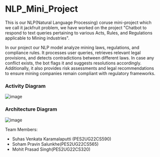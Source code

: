 # NLP_Mini_Project

This is our NLP(Natural Language Processing) coruse mini-project which we call it jackfruit problem, we have worked on the project "Chatbot to respond to text queries pertaining to various Acts, Rules, and Regulations applicable to Mining industries".

In our project our NLP model analyze mining laws, regulations, and compliance rules. It processes user queries, retrieves relevant legal provisions, and detects contradictions between different laws. In case any conflict exists, the bot flags it and suggests resolutions accordingly. Additionally, it also provides risk assessments and legal recommendations to ensure mining companies remain compliant with regulatory frameworks.

### Activity Diagram

![image](https://github.com/user-attachments/assets/f290ed16-905d-4806-986a-1ffd2a2516aa)



### Architecture Diagram

![image](https://github.com/user-attachments/assets/1f15b5dd-4cbd-49ee-a975-9e9f61fcc783)



Team Members:  
- Suhas Venkata Karamalaputti (PES2UG22CS590)  
- Soham Pravin Salunkhe(PES2UG22CS565)
- Mohit Prasad Singh(PES2UG22CS320)

